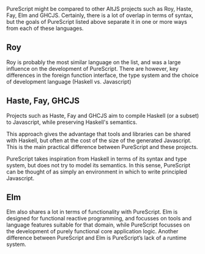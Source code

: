 PureScript might be compared to other AltJS projects such as Roy, Haste, Fay, Elm and GHCJS. Certainly, there is a lot of overlap in terms of syntax, but the goals of PureScript listed above separate it in one or more ways from each of these languages.

## Roy

Roy is probably the most similar language on the list, and was a large influence on the development of PureScript. There are however, key differences in the foreign function interface, the type system and the choice of development language (Haskell vs. Javascript)

## Haste, Fay, GHCJS

Projects such as Haste, Fay and GHCJS aim to compile Haskell (or a subset) to Javascript, while preserving Haskell's semantics. 

This approach gives the advantage that tools and libraries can be shared with Haskell, but often at the cost of the size of the generated Javascript. This is the main practical difference between PureScript and these projects.

PureScript takes inspiration from Haskell in terms of its syntax and type system, but does not try to model its semantics. In this sense, PureScript can be thought of as simply an environment in which to write principled Javascript.

## Elm

Elm also shares a lot in terms of functionality with PureScript. Elm is designed for functional reactive programming, and focusses on tools and language features suitable for that domain, while PureScript focusses on the development of purely functional core application logic. Another difference between PureScript and Elm is PureScript’s lack of a runtime system.
